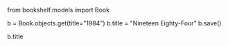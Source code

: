 from bookshelf.models import Book

b = Book.objects.get(title="1984")
b.title = "Nineteen Eighty-Four"
b.save()

b.title

